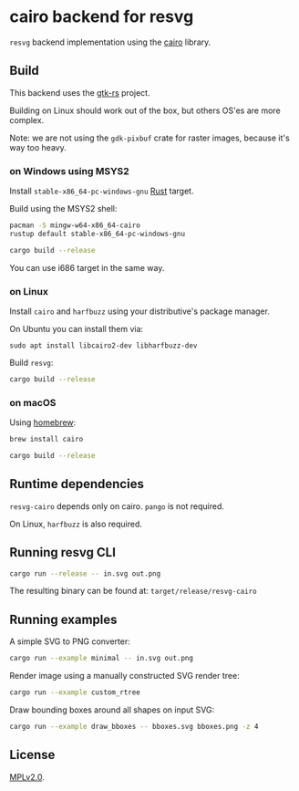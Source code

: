 # cairo backend for resvg

`resvg` backend implementation using the [cairo] library.

## Build

This backend uses the [gtk-rs](https://gtk-rs.org/) project.

Building on Linux should work out of the box, but others OS'es are more complex.

Note: we are not using the `gdk-pixbuf` crate for raster images, because it's way too heavy.

### on Windows using MSYS2

Install `stable-x86_64-pc-windows-gnu` [Rust] target.

Build using the MSYS2 shell:

```sh
pacman -S mingw-w64-x86_64-cairo
rustup default stable-x86_64-pc-windows-gnu

cargo build --release
```

You can use i686 target in the same way.

### on Linux

Install `cairo` and `harfbuzz` using your distributive's package manager.

On Ubuntu you can install them via:

```
sudo apt install libcairo2-dev libharfbuzz-dev
```

Build `resvg`:

```sh
cargo build --release
```

### on macOS

Using [homebrew](https://brew.sh):

```sh
brew install cairo

cargo build --release
```

## Runtime dependencies

`resvg-cairo` depends only on cairo. `pango` is not required.

On Linux, `harfbuzz` is also required.

## Running resvg CLI

```sh
cargo run --release -- in.svg out.png
```

The resulting binary can be found at: `target/release/resvg-cairo`

## Running examples

A simple SVG to PNG converter:

```sh
cargo run --example minimal -- in.svg out.png
```

Render image using a manually constructed SVG render tree:

```sh
cargo run --example custom_rtree
```

Draw bounding boxes around all shapes on input SVG:

```sh
cargo run --example draw_bboxes -- bboxes.svg bboxes.png -z 4
```

## License

[MPLv2.0](https://www.mozilla.org/en-US/MPL/).


[cairo]: https://www.cairographics.org/
[Rust]: https://www.rust-lang.org/tools/install
